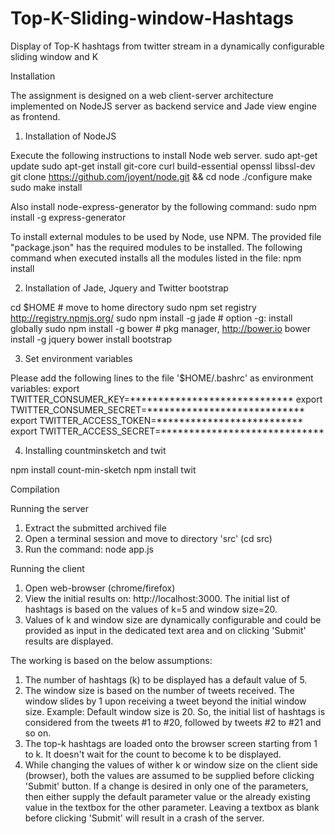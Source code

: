 # Top-K-Sliding-window-Hashtags
Display of Top-K hashtags from twitter stream in a dynamically configurable sliding window and K

Installation

The assignment is designed on a web client-server architecture implemented on NodeJS server as backend service and Jade view engine as frontend. 

1. Installation of NodeJS

Execute the following instructions to install Node web server.
sudo apt-get update
sudo apt-get install git-core curl build-essential openssl
libssl-dev
git clone https://github.com/joyent/node.git && cd node
./configure
make
sudo make install

Also install node-express-generator by the following command:
sudo npm install -g express-generator

To install external modules to be used by Node, use NPM. The provided file "package.json" has the required modules to be installed. The following command when executed installs all the modules listed in the file:
npm install

2. Installation of Jade, Jquery and Twitter bootstrap

cd $HOME # move to home directory
sudo npm set registry http://registry.npmjs.org/
sudo npm install -g jade # option -g: install globally
sudo npm install -g bower # pkg manager, http://bower.io
bower install -g jquery
bower install bootstrap

3. Set environment variables

Please add the following lines to the file '$HOME/.bashrc' as environment variables:
export TWITTER_CONSUMER_KEY=*****************************
export TWITTER_CONSUMER_SECRET=****************************
export TWITTER_ACCESS_TOKEN=**************************
export TWITTER_ACCESS_SECRET=*****************************

4. Installing countminsketch and twit

npm install count-min-sketch
npm install twit

Compilation

Running the server

1. Extract the submitted archived file
2. Open a terminal session and move to directory 'src' (cd src)
3. Run the command: node app.js

Running the client

1. Open web-browser (chrome/firefox)
2. View the initial results on: http://localhost:3000. The initial list of hashtags is based on the values of k=5 and window size=20.
3. Values of k and window size are dynamically configurable and could be provided as input in the dedicated text area and on clicking 'Submit' results are displayed.

The working is based on the below assumptions:
1. The number of hashtags (k) to be displayed has a default value of 5.
2. The window size is based on the number of tweets received. The window slides by 1 upon receiving a tweet beyond the initial window size.
Example: Default window size is 20. So, the initial list of hashtags is considered from the tweets #1 to #20, followed by tweets #2 to #21 and so on.
3. The top-k hashtags are loaded onto the browser screen starting from 1 to k. It doesn't wait for the count to become k to be displayed.
4. While changing the values of wither k or window size on the client side (browser), both the values are assumed to be supplied before clicking 'Submit' button. If a change is desired in only one of the parameters, then either supply the default parameter value or the already existing value in the textbox for the other parameter. Leaving a textbox as blank before clicking 'Submit' will result in a crash of the server.
